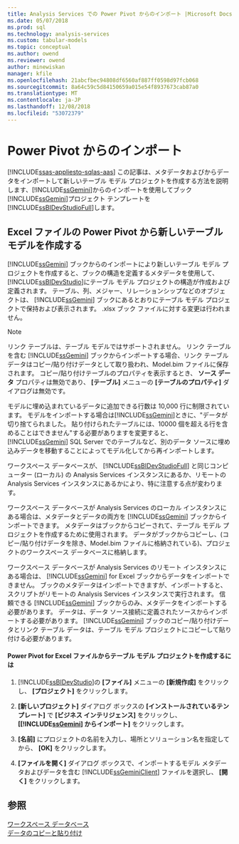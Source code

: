 ```yaml
---
title: Analysis Services での Power Pivot からのインポート |Microsoft Docs
ms.date: 05/07/2018
ms.prod: sql
ms.technology: analysis-services
ms.custom: tabular-models
ms.topic: conceptual
ms.author: owend
ms.reviewer: owend
author: minewiskan
manager: kfile
ms.openlocfilehash: 21abcfbec94808df6560af887ff0598d97fcb068
ms.sourcegitcommit: 8a64c59c5d84150659a015e54f8937673cab87a0
ms.translationtype: MT
ms.contentlocale: ja-JP
ms.lasthandoff: 12/08/2018
ms.locfileid: "53072379"
---
```

# <a name="import-from-power-pivot"></a>Power Pivot からのインポート 
[!INCLUDE[ssas-appliesto-sqlas-aas](../../includes/ssas-appliesto-sqlas-aas.md)]
  この記事は、メタデータおよびからデータをインポートして新しいテーブル モデル プロジェクトを作成する方法を説明します、[!INCLUDE[ssGemini](../../includes/ssgemini-md.md)]からのインポートを使用してブック[!INCLUDE[ssGemini](../../includes/ssgemini-md.md)]プロジェクト テンプレートを[!INCLUDE[ssBIDevStudioFull](../../includes/ssbidevstudiofull-md.md)]します。  
  
## <a name="create-a-new-tabular-model-from-a-power-pivot-for-excel-file"></a>Excel ファイルの Power Pivot から新しいテーブル モデルを作成する  
 [!INCLUDE[ssGemini](../../includes/ssgemini-md.md)] ブックからのインポートにより新しいテーブル モデル プロジェクトを作成すると、ブックの構造を定義するメタデータを使用して、 [!INCLUDE[ssBIDevStudio](../../includes/ssbidevstudio-md.md)]にテーブル モデル プロジェクトの構造が作成および定義されます。 テーブル、列、メジャー、リレーションシップなどのオブジェクトは、 [!INCLUDE[ssGemini](../../includes/ssgemini-md.md)] ブックにあるとおりにテーブル モデル プロジェクトで保持および表示されます。 .xlsx ブック ファイルに対する変更は行われません。  
  
> [!NOTE]  
>  リンク テーブルは、テーブル モデルではサポートされません。 リンク テーブルを含む [!INCLUDE[ssGemini](../../includes/ssgemini-md.md)] ブックからインポートする場合、リンク テーブル データはコピー/貼り付けデータとして取り扱われ、Model.bim ファイルに保存されます。 コピー/貼り付けテーブルのプロパティを表示するとき、 **ソース データ** プロパティは無効であり、 **[テーブル]** メニューの **[テーブルのプロパティ]** ダイアログは無効です。  
>   
>  モデルに埋め込まれているデータに追加できる行数は 10,000 行に制限されています。 モデルをインポートする場合は[!INCLUDE[ssGemini](../../includes/ssgemini-md.md)]ときに、"データが切り捨てられました。 貼り付けられたテーブルには、10000 個を超える行を含めることはできません"する必要がありますを変更すると、 [!INCLUDE[ssGemini](../../includes/ssgemini-md.md)] SQL Server でのテーブルなど、別のデータ ソースに埋め込みデータを移動することによってモデル化してから再インポートします。  
  
 ワークスペース データベースが、 [!INCLUDE[ssBIDevStudioFull](../../includes/ssbidevstudiofull-md.md)] と同じコンピューター (ローカル) の Analysis Services インスタンスにあるか、リモートの Analysis Services インスタンスにあるかにより、特に注意する点が変わります。  
  
 ワークスペース データベースが Analysis Services のローカル インスタンスにある場合は、メタデータとデータの両方を [!INCLUDE[ssGemini](../../includes/ssgemini-md.md)] ブックからインポートできます。 メタデータはブックからコピーされて、テーブル モデル プロジェクトを作成するために使用されます。 データがブックからコピーし、(コピー/貼り付けデータを除き、Model.bim ファイルに格納されている)、プロジェクトのワークスペース データベースに格納します。  
  
 ワークスペース データベースが Analysis Services のリモート インスタンスにある場合は、 [!INCLUDE[ssGemini](../../includes/ssgemini-md.md)] for Excel ブックからデータをインポートできません。 ブックのメタデータはインポートできますが、インポートすると、スクリプトがリモートの Analysis Services インスタンスで実行されます。 信頼できる [!INCLUDE[ssGemini](../../includes/ssgemini-md.md)] ブックからのみ、メタデータをインポートする必要があります。 データは、データ ソース接続に定義されたソースからインポートする必要があります。 [!INCLUDE[ssGemini](../../includes/ssgemini-md.md)] ブックのコピー/貼り付けデータとリンク テーブル データは、テーブル モデル プロジェクトにコピーして貼り付ける必要があります。  
  
#### <a name="to-create-a-new-tabular-model-project-from-a-power-pivot-for-excel-file"></a>Power Pivot for Excel ファイルからテーブル モデル プロジェクトを作成するには  
  
1.  [!INCLUDE[ssBIDevStudio](../../includes/ssbidevstudio-md.md)]の **[ファイル]** メニューの **[新規作成]** をクリックし、 **[プロジェクト]** をクリックします。  
  
2.  **[新しいプロジェクト]** ダイアログ ボックスの **[インストールされているテンプレート]** で **[ビジネス インテリジェンス]** をクリックし、**[[!INCLUDE[ssGemini](../../includes/ssgemini-md.md)] からインポート]** をクリックします。  
  
3.  **[名前]** にプロジェクトの名前を入力し、場所とソリューション名を指定してから、 **[OK]** をクリックします。  
  
4.  **[ファイルを開く]** ダイアログ ボックスで、インポートするモデル メタデータおよびデータを含む [!INCLUDE[ssGeminiClient](../../includes/ssgeminiclient-md.md)] ファイルを選択し、 **[開く]** をクリックします。  
  
## <a name="see-also"></a>参照  
 [ワークスペース データベース](../../analysis-services/tabular-models/workspace-database-ssas-tabular.md)   
 [データのコピーと貼り付け](../../analysis-services/tabular-models/ssas-import-data-copy-and-paste-data.md)  
  
  
